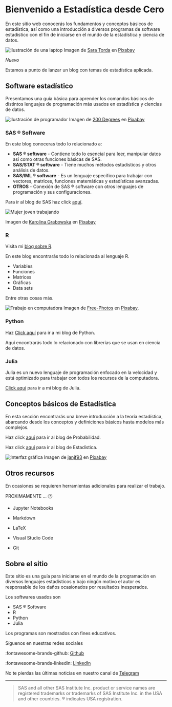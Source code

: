 # Bienvenido a Estadística desde Cero

En este sitio web conocerás los fundamentos y conceptos básicos de estadística,  así como una introducción a diversos programas de software estadístico con el fin de iniciarse en el mundo de la estadística y ciencia de datos.

![Ilustración de una laptop](img/laptop.png)
Imagen de [Sara Torda](https://pixabay.com/es/users/sara_torda-888816/?utm_source=link-attribution&amp;utm_medium=referral&amp;utm_campaign=image&amp;utm_content=2298286) en [Pixabay](https://pixabay.com/es/?utm_source=link-attribution&amp;utm_medium=referral&amp;utm_campaign=image&amp;utm_content=2298286)

*Nuevo*

Estamos a punto de lanzar un blog con temas de estadística aplicada.

## Software estadístico

Presentamos una guía básica para aprender los comandos básicos de distintos lenguajes de programación más usados en estadística y ciencias de datos.

![Ilustración de programador](img/programmer.png)
Imagen de [200 Degrees](https://pixabay.com/es/users/200degrees-2051452/?utm_source=link-attribution&amp;utm_medium=referral&amp;utm_campaign=image&amp;utm_content=1653351") en [Pixabay](https://pixabay.com/es/?utm_source=link-attribution&amp;utm_medium=referral&amp;utm_campaign=image&amp;utm_content=1653351)

### SAS &reg; Software

En este blog conoceras todo lo relacionado a:

* **SAS &reg; software** - Contiene todo lo esencial para leer, manipular datos así como otras funciones básicas de SAS.
* **SAS/STAT &reg; software** - Tiene muchos métodos estadísticos y otros análisis de datos.
* **SAS/IML &reg; software** - Es un lenguaje específico para trabajar con vectores, matrices, funciones matemáticas y estadísticas avanzadas.
* **OTROS** - Conexión de SAS &reg; software con otros lenguajes de programación y sus configuraciones.

Para ir al blog de SAS haz click [aquí](sas/intro_sas.md).

![Mujer joven trabajando](img/young-woman.jpg)

Imagen de [Karolina Grabowska](https://pixabay.com/es/users/kaboompics-1013994/?utm_source=link-attribution&amp;utm_medium=referral&amp;utm_campaign=image&amp;utm_content=791849) en [Pixabay](https://pixabay.com/es/?utm_source=link-attribution&amp;utm_medium=referral&amp;utm_campaign=image&amp;utm_content=791849)

### R

Visita mi [blog sobre R](r/intro_r.md).

En este blog encontrarás todo lo relacionada al lenguaje R.

* Variables
* Funciones
* Matrices
* Gráficas
* Data sets

Entre otras cosas más.

![Trabajo en computadora](img/work.jpg)
Imagen de [Free-Photos](https://pixabay.com/photos/?utm_source=link-attribution&amp;utm_medium=referral&amp;utm_campaign=image&amp;utm_content=731198) en [Pixabay](https://pixabay.com/es/?utm_source=link-attribution&amp;utm_medium=referral&amp;utm_campaign=image&amp;utm_content=731198).

### Python

Haz [Click aquí](python/intro_python.md) para ir a mi blog de Python.

Aquí encontrarás todo lo relacionado con librerías que se usan en ciencia de datos.

### Julia

Julia es un nuevo lenguaje de programación enfocado en la velocidad y está optimizado para trabajar con todos los recursos de la computadora.

[Click aquí](julia/intro_julia.md) para ir a mi blog de Julia.

## Conceptos básicos de Estadística

En esta sección encontrarás una breve introducción a la teoría estadística, abarcando desde los conceptos y definiciones básicos hasta modelos más complejos.

Haz click [aquí](estadistica/probabilidad.md) para ir al blog de Probabilidad.

Haz click [aquí](estadistica/inferencia.md) para ir al blog de Estadística.

![Interfaz gráfica](img/interface.png)
Imagen de [janjf93](https://pixabay.com/es/users/janjf93-3084263/?utm_source=link-attribution&amp;utm_medium=referral&amp;utm_campaign=image&amp;utm_content=3614766) en [Pixabay](https://pixabay.com/es/?utm_source=link-attribution&amp;utm_medium=referral&amp;utm_campaign=image&amp;utm_content=3614766)

## Otros recursos

En ocasiones se requieren herramientas adicionales para realizar el trabajo.

PROXIMAMENTE ... :clock1:

* Jupyter Notebooks

* Markdown

* LaTeX

* Visual Studio Code

* Git

## Sobre el sitio

Este sitio es una guía para iniciarse en el mundo de la programación en diversos lenguajes estadísticos y bajo ningún motivo el autor es responsable de los daños ocasionados por resultados inesperados.

Los softwares usados son

* SAS &reg; Software
* R
* Python
* Julia

Los programas son mostrados con fines educativos.

Síguenos en nuestras redes sociales

:fontawesome-brands-github: [Github](https://github.com/FranciscoAriel)

:fontawesome-brands-linkedin: [LinkedIn](https://www.linkedin.com/in/fcoavc/)

No te pierdas las últimas noticias en nuestro canal de [Telegram](https://t.me/estad_camp_0)

<div>
<script async src="https://telegram.org/js/telegram-widget.js?15" data-telegram-post="estad_camp_0/12" data-width="100%"></script>
</div>

----

> SAS and all other SAS Institute Inc. product or service names are registered trademarks or trademarks of SAS Institute Inc. in the USA and other countries. &reg; indicates USA registration.

